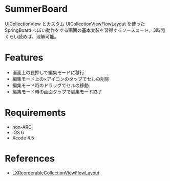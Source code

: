 SummerBoard
===========

UICollectionView とカスタム UICollectionViewFlowLayout を使った SpringBoard っぽい動作をする画面の基本実装を習得するソースコード。3時間くらい読めば、理解可能。

Features
========

 - 画面上の長押しで編集モードに移行
 - 編集モード上の×アイコンのタップでセルの削除
 - 編集モード時のドラッグでセルの移動
 - 編集モード時の画面タップで編集モード終了

Requirements
============

 - non-ARC
 - iOS 6
 - Xcode 4.5

References
==========

- [LXReorderableCollectionViewFlowLayout](https://github.com/mulle-nat/LXReorderableCollectionViewFlowLayout)
